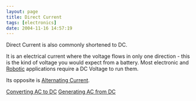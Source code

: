 ```yaml
---
layout: page
title: Direct Current
tags: [electronics]
date: 2004-11-16 14:57:19
---
```

Direct Current is also commonly shortened to DC.

It is an electrical current where the voltage flows in only one direction - this is the kind of voltage you would expect from a battery. Most electronic and [Robotic](/wiki/robotic.html "Robotic") applications require a DC Voltage to run them.

Its opposite is [Alternating Current](/wiki/alternating_current.html "Alternating Current").

[Converting AC to DC](/wiki/converting_ac_to_dc.html "Converting AC To DC") [Generating AC from DC](/wiki/generating_ac_from_dc.html "Generating AC From DC")
